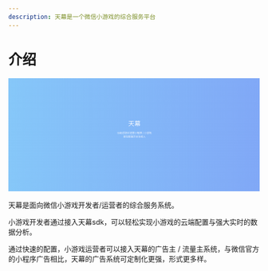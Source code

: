 ```yaml
---
description: 天幕是一个微信小游戏的综合服务平台
---
```


# 介绍

![](.gitbook/assets/image%20%2811%29.png)

天幕是面向微信小游戏开发者/运营者的综合服务系统。

小游戏开发者通过接入天幕sdk，可以轻松实现小游戏的云端配置与强大实时的数据分析。

通过快速的配置，小游戏运营者可以接入天幕的广告主 / 流量主系统，与微信官方的小程序广告相比，天幕的广告系统可定制化更强，形式更多样。



